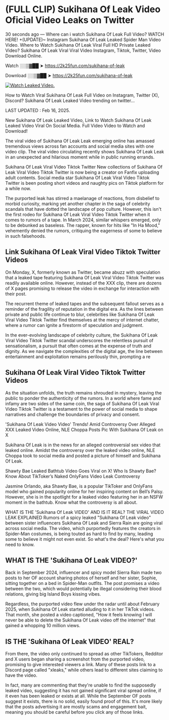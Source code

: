 # (FULL CLIP) Sukihana Of Leak Video Oficial Video Leaks on Twitter

30 seconds ago — Where can i watch Sukihana Of Leak Full Video? WATCH HERE! +(UPDATE)~ Instagram Sukihana Of Leak Leaked Spider Man Video Video. Where to Watch Sukihana Of Leak Viral Full HD Private Leaked Video? Sukihana Of Leak Viral Viral Video Instagram, Tiktok, Twitter, Video Download Online.

Watch ░░▒▓██ ➤ https://2k25fun.com/sukihana-of-leak

Download ░░▒▓██ ➤ https://2k25fun.com/sukihana-of-leak

[![Watch Leaked Video.](https://miro.medium.com/v2/resize:fit:828/format:webp/1*cilzJN44JGOrTw9NJCrNHA.gif "Watch Leaked Video")](https://2k25fun.com/sukihana-of-leak)

How to Watch Viral Sukihana Of Leak Full Video on Instagram, Twitter (X), Discord? Sukihana Of Leak Leaked Video trending on twitter...

LAST UPDATED : Feb 16, 2025.

New Sukihana Of Leak Leaked Video, Link to Watch Sukihana Of Leak Leaked Video Viral On Social Media. Full Video Video to Watch and Download!

The viral video of Sukihana Of Leak Leak emerging online has amassed tremendous views across fan accounts and social media sites with one video clip. The viral video circulating recently shows Sukihana Of Leak Leak in an unexpected and hilarious moment while in public running errands.

Sukihana Of Leak Viral Video Tiktok Twitter New collections of Sukihana Of Leak Viral Video Tiktok Twitter is now being a creator on Fanfix uploading adult contents. Social media star Sukihana Of Leak Viral Video Tiktok Twitter is been posting short videos and naughty pics on Tiktok platform for a while now.

The purported leak has stirred a maelanage of reactions, from disbelief to morbid curiosity, marking yet another chapter in the saga of celebrity scandals that have dotted the landscape of pop culture. However, this isn't the first rodeo for Sukihana Of Leak Viral Video Tiktok Twitter when it comes to rumors of a tape. In March 2024, similar whispers emerged, only to be debunked as baseless. The rapper, known for hits like "In Ha Mood," vehemently denied the rumors, critiquing the eagerness of some to believe in such falsehoods.

## Link Sukihana Of Leak Viral Video Tiktok Twitter Videos

On Monday, X, formerly known as Twitter, became abuzz with speculation that a leaked tape featuring Sukihana Of Leak Viral Video Tiktok Twitter was readily available online. However, instead of the XXX clip, there are dozens of X pages promising to release the video in exchange for interaction with their post.

The recurrent theme of leaked tapes and the subsequent fallout serves as a reminder of the fragility of reputation in the digital era. As the lines between private and public life continue to blur, celebrities like Sukihana Of Leak Viral Video Tiktok Twitter find themselves at the mercy of internet chatter, where a rumor can ignite a firestorm of speculation and judgment.

In the ever-evolving landscape of celebrity culture, the Sukihana Of Leak Viral Video Tiktok Twitter scandal underscores the relentless pursuit of sensationalism, a pursuit that often comes at the expense of truth and dignity. As we navigate the complexities of the digital age, the line between entertainment and exploitation remains perilously thin, prompting a re

##  Sukihana Of Leak Viral Video Tiktok Twitter Videos

As the situation unfolds, the truth remains shrouded in mystery, leaving the public to ponder the authenticity of the rumors. In a world where fame and infamy are two sides of the same coin, the saga of Sukihana Of Leak Viral Video Tiktok Twitter is a testament to the power of social media to shape narratives and challenge the boundaries of privacy and consent.

'Sukihana Of Leak Video Video' Trends! Amid Controversy Over Alleged XXX Leaked Video Online, NLE Choppa Posts Pic With Sukihana Of Leak on X

Sukihana Of Leak is in the news for an alleged controversial sex video that leaked online. Amidst the controversy over the leaked video online, NLE Choppa took to social media and posted a picture of himself and Sukihana Of Leak.

Shawty Bae Leaked Bathtub Video Goes Viral on X! Who Is Shawty Bae? Know About TikToker’s Naked OnlyFans Video Leak Controversy

Jasmine Orlando, aka Shawty Bae, is a popular TikToker and OnlyFans model who gained popularity online for her inspiring content on Bell’s Palsy. However, she is in the spotlight for a leaked video featuring her in an NSFW moment in the bathtub. Know what the controversy is all about.

WHAT IS THE 'Sukihana Of Leak VIDEO' AND IS IT REAL? THE VIRAL VIDEO LEAK EXPLAINED Rumors of a spicy leaked "Sukihana Of Leak video" between sister influencers Sukihana Of Leak and Sierra Rain are going viral across social media. The video, which purportedly features the creators in Spider-Man costumes, is being touted as hard to find by many, leading some to believe it might not even exist. So what's the deal? Here's what you need to know.

## WHAT IS THE 'Sukihana Of Leak VIDEO?'

Back in September 2024, influencer and spicy model Sierra Rain made two posts to her OF account sharing photos of herself and her sister, Sophie, sitting together on a bed in Spider-Man outfits. The post promises a video between the two, which would potentially be illegal considering their blood relations, giving big Island Boys kissing vibes.

Regardless, the purported video flew under the radar until about February 2025, when Sukihana Of Leak started alluding to it in her TikTok videos. That month, she posted a video captioned, "How it feels knowing I will never be able to delete the Sukihana Of Leak video off the internet" that gained a whopping 10 million views.

## IS THE 'Sukihana Of Leak VIDEO' REAL?

From there, the video only continued to spread as other TikTokers, Redditor and X users began sharing a screenshot from the purported video, promising to give interested viewers a link. Many of these posts link to a Discord page called "xleaks," while others lead to different sites claiming to have the video.

In fact, many are commenting that they're unable to find the supposedly leaked video, suggesting it has not gained significant viral spread online, if it even has been leaked or exists at all. While the September OF posts suggest it exists, there is no solid, easily found proof of this. It's more likely that the posts advertising it are mostly scams and engagement bait, meaning you should be careful before you click any of those links.